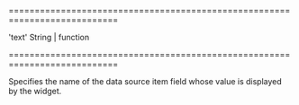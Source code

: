 <!--**
/*-------------------------------------------
    Auto-generated file. Do not modify.
-------------------------------------------

**-->
===========================================================================
<!--default-->'text'<!--/default-->
<!--type-->String | function<!--/type-->
===========================================================================

<!--shortDescription-->
Specifies the name of the data source item field whose value is displayed by the widget.
<!--/shortDescription-->

<!--fullDescription-->

<!--/fullDescription-->